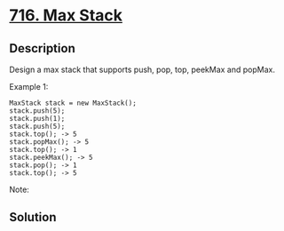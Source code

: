 # [716. Max Stack](https://leetcode.com/problems/max-stack)

## Description

Design a max stack that supports push, pop, top, peekMax and popMax.





Example 1:

```
MaxStack stack = new MaxStack();
stack.push(5); 
stack.push(1);
stack.push(5);
stack.top(); -> 5
stack.popMax(); -> 5
stack.top(); -> 1
stack.peekMax(); -> 5
stack.pop(); -> 1
stack.top(); -> 5
```



Note:



## Solution

